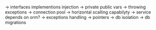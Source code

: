 -> interfaces implementions injection
-> private public vars
-> throwing exceptions
-> connection pool
-> horizontal scalling capabilyty
-> service depends on orm?
-> exceptions handling
-> pointers
-> db isolation
-> db migrations